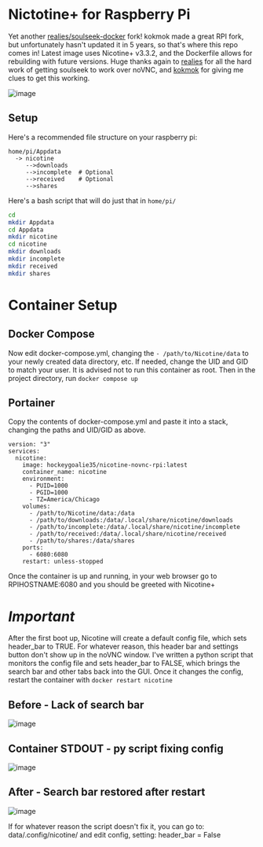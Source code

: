 # Nictotine+ for Raspberry Pi

Yet another [realies/soulseek-docker](https://github.com/realies/soulseek-docker ) fork! 
kokmok made a great RPI fork, but unfortunately hasn't updated it in 5 years, so that's where this repo comes in! Latest image uses Nicotine+ v3.3.2, and the Dockerfile allows for rebuilding with future versions. Huge thanks again to [realies](https://github.com/realies) for all the hard work of getting soulseek to work over noVNC, and [kokmok](https://github.com/kokmok/rpi-nicotine-novnc) for giving me clues to get this working.



![image](https://github.com/hockeygoalie35/nicotine-novnc-rpi/assets/7758029/78c27ee5-691d-44f7-b254-73de58a0aa28)




## Setup

Here's a recommended file structure on your raspberry pi:

```
home/pi/Appdata
  -> nicotine
     -->downloads
     -->incomplete  # Optional
     -->received    # Optional
     -->shares
```
Here's a bash script that will do just that in `home/pi/`
```bash
cd
mkdir Appdata
cd Appdata
mkdir nicotine
cd nicotine
mkdir downloads
mkdir incomplete
mkdir received
mkdir shares
```

# Container Setup
## Docker Compose
Now edit docker-compose.yml, changing the `- /path/to/Nicotine/data` to your newly created data directory, etc.
If needed, change the UID and GID to match your user. It is advised not to run this container as root.
Then in the project directory, run `docker compose up`

## Portainer
Copy the contents of docker-compose.yml and paste it into a stack, changing the paths and UID/GID as above. 

```
version: "3"
services:
  nicotine:
    image: hockeygoalie35/nicotine-novnc-rpi:latest
    container_name: nicotine
    environment:
      - PUID=1000
      - PGID=1000
      - TZ=America/Chicago
    volumes:
      - /path/to/Nicotine/data:/data
      - /path/to/downloads:/data/.local/share/nicotine/downloads
      - /path/to/incomplete:/data/.local/share/nicotine/incomplete
      - /path/to/received:/data/.local/share/nicotine/received
      - /path/to/shares:/data/shares
    ports:
      - 6080:6080
    restart: unless-stopped
```


Once the container is up and running, in your web browser go to RPIHOSTNAME:6080 and you should be greeted with Nicotine+

# *Important*
After the first boot up, Nicotine will create a default config file, which sets header_bar to TRUE. For whatever reason, this header bar and settings button don't show up in the noVNC window. I've written a python script that monitors the config file and sets header_bar to FALSE, which brings the search bar and other tabs back into the GUI. Once it changes the config, restart the container with `docker restart nicotine`


## Before - Lack of search bar
![image](https://github.com/hockeygoalie35/nicotine-novnc-rpi/assets/7758029/6d00fbb0-9210-4c5a-be16-8d43172c7768)




## Container STDOUT - py script fixing config
![image](https://github.com/hockeygoalie35/nicotine-novnc-rpi/assets/7758029/976245f1-4e31-4d32-b5c7-5870a2baca12)



## After - Search bar restored after restart

![image](https://github.com/hockeygoalie35/nicotine-novnc-rpi/assets/7758029/e8be0d89-9d36-402f-91a1-27d9da7f7019)


If for whatever reason the script doesn't fix it, you can go to: data/.config/nicotine/ and edit config, setting: header_bar = False


